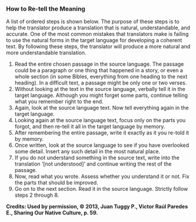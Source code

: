 ### How to Re-tell the Meaning

A list of ordered steps is shown below. The purpose of these steps is to help the translator produce a translation that is natural, understandable, and accurate. One of the most common mistakes that translators make is failing to use the natural forms in the target language for developing a coherent text. By following these steps, the translator will produce a more natural and more understandable translation.

1. Read the entire chosen passage in the source language. The passage could be a paragraph or one thing that happened in a story, or even a whole section (in some Bibles, everything from one heading to the next heading). In a difficult text, a passage might be only one or two verses.
2. Without looking at the text in the source language, verbally tell it in the target language. Although you might forget some parts, continue telling what you remember right to the end.
3. Again, look at the source language text. Now tell everything again in the target language.
4. Looking again at the source language text, focus only on the parts you forgot, and then re-tell it all in the target language by memory.
5. After remembering the entire passage, write it exactly as it you re-told it by memory.
6. Once written, look at the source language to see if you have overlooked some detail. Insert any such detail in the most natural place.
7. If you do not understand something in the source text, write into the translation ‘[not understood]’ and continue writing the rest of the passage.
8. Now, read what you wrote. Assess whether you understand it or not. Fix the parts that should be improved.
9. Go on to the next section. Read it in the source language. Strictly follow steps 2 through 8.

**Credits: Used by permission, © 2013, Juan Tuggy P., Victor Raúl Paredes E., Sharing Our Native Culture, p. 59.**
